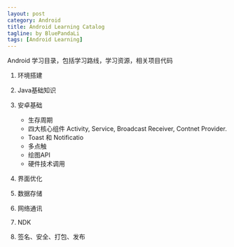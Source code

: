 ```yaml
---
layout: post
category: Android
title: Android Learning Catalog
tagline: by BluePandaLi
tags: [Android Learning]
---
```


Android 学习目录，包括学习路线，学习资源，相关项目代码

<!--more-->

1. 环境搭建
2. Java基础知识
3. 安卓基础
	
	* 生存周期
	* 四大核心组件 Activity, Service, Broadcast Receiver, Contnet Provider. 
	* Toast 和 Notificatio
	* 多点触
	* 绘图API
	* 硬件技术调用
	
4. 界面优化
5. 数据存储
6. 网络通讯
7. NDK
8. 签名、安全、打包、发布
	